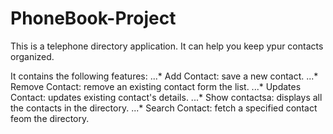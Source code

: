 # PhoneBook-Project
This is a telephone directory application. It can help you keep ypur contacts organized.

It contains the following features:
...* Add Contact: save a new contact.
...* Remove Contact: remove an existing contact form the list.
...* Updates Contact: updates existing contact's details.
...* Show contactsa: displays all the contacts in the directory.
...* Search Contact: fetch a specified contact feom the directory.
